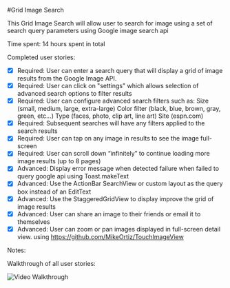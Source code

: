 #Grid Image Search

This Grid Image Search will allow user to search for image using a set of search query parameters using Google image search api

Time spent: 14 hours spent in total

Completed user stories:

 * [x] Required: User can enter a search query that will display a grid of image results from the Google Image API.
 * [x] Required: User can click on "settings" which allows selection of advanced search options to filter results
 * [x] Required: User can configure advanced search filters such as:
       Size (small, medium, large, extra-large)
       Color filter (black, blue, brown, gray, green, etc...)
       Type (faces, photo, clip art, line art)
       Site (espn.com)
 * [x] Required: Subsequent searches will have any filters applied to the search results
 * [x] Required: User can tap on any image in results to see the image full-screen
 * [x] Required: User can scroll down “infinitely” to continue loading more image results (up to 8 pages)
 * [x] Advanced: Display error message when detected failure when failed to query google api using Toast.makeText
 * [x] Advanced: Use the ActionBar SearchView or custom layout as the query box instead of an EditText
 * [x] Advanced: Use the StaggeredGridView to display improve the grid of image results
 * [x] Advanced: User can share an image to their friends or email it to themselves
 * [x] Advanced: User can zoom or pan images displayed in full-screen detail view. using https://github.com/MikeOrtiz/TouchImageView

Notes:

Walkthrough of all user stories:

![Video Walkthrough](image_search.gif)

